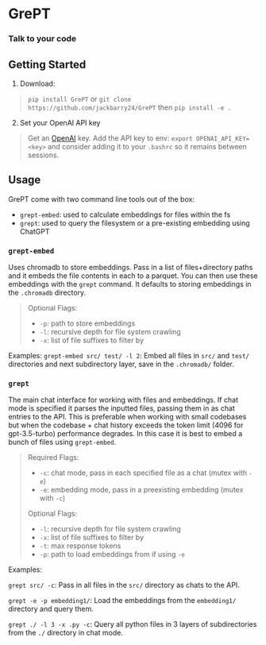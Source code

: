 # GrePT 
### Talk to your code

## Getting Started
1. Download:
> `pip install GrePT` or `git clone https://github.com/jackbarry24/GrePT` then `pip install -e .`
2. Set your OpenAI API key
> Get an [OpenAI](https://beta.openai.com/) key.
> Add the API key to env: `export OPENAI_API_KEY=<key>` and consider adding it to your `.bashrc` so it remains between sessions.

## Usage
GrePT come with two command line tools out of the box:
- `grept-embed`: used to calculate embeddings for files within the fs
- `grept`: used to query the filesystem or a pre-existing embedding using ChatGPT

### `grept-embed`
Uses chromadb to store embeddings. Pass in a list of files+directory paths and it embeds the file contents in each to a parquet. You can then use these embeddings with the `grept` command. It defaults to storing embeddings in the `.chromadb` directory.
>Optional Flags: 
> - `-p`: path to store embeddings
> - `-l`: recursive depth for file system crawling
> - `-x`: list of file suffixes to filter by

Examples:
`grept-embed src/ test/ -l 2`: Embed all files in `src/` and `test/` directories and next subdirectory layer, save in the `.chromadb/` folder.
### `grept`
The main chat interface for working with files and embeddings. If chat mode is specified it parses the inputted files, passing them in as chat entries to the API. This is preferable when working with small codebases but when the codebase + chat history exceeds the token limit (4096 for gpt-3.5-turbo) performance degrades. In this case it is best to embed a bunch of files using `grept-embed`. 
>Required Flags:
>- `-c`: chat mode, pass in each specified file as a chat (mutex with `-e`)
>- `-e`: embedding mode, pass in a preexisting embedding (mutex with `-c`)
>
>Optional Flags:
>- `-l`: recursive depth for file system crawling
>- `-x`: list of file suffixes to filter by
>- `-t`: max response tokens
>- `-p`: path to load embeddings from if using `-e`

Examples:

`grept src/ -c`: Pass in all files in the `src/` directory as chats to the API. 

`grept -e -p embedding1/`: Load the embeddings from the `embedding1/` directory and query them.

`grept ./ -l 3 -x .py -c`: Query all python files in 3 layers of subdirectories from the `./` directory in chat mode. 
